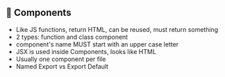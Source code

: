## 🍬 Components
- Like JS functions, return HTML, can be reused, must return something
- 2 types: function and class component
- component's name MUST start with an upper case letter
- JSX is used inside Components, looks like HTML
- Usually one component per file
- Named Export vs Export Default
